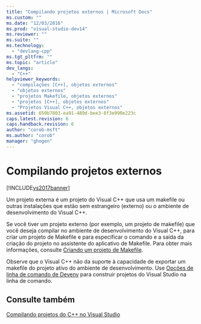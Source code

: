 ```yaml
---
title: "Compilando projetos externos | Microsoft Docs"
ms.custom: ""
ms.date: "12/03/2016"
ms.prod: "visual-studio-dev14"
ms.reviewer: ""
ms.suite: ""
ms.technology: 
  - "devlang-cpp"
ms.tgt_pltfrm: ""
ms.topic: "article"
dev_langs: 
  - "C++"
helpviewer_keywords: 
  - "compilações [C++], objetos externos"
  - "objetos externos"
  - "projetos Makefile, objetos externos"
  - "projetos [C++], objetos externos"
  - "Projetos Visual C++, objetos externos"
ms.assetid: 650b7803-ea91-489d-bee3-8f3e990e223c
caps.latest.revision: 6
caps.handback.revision: 6
author: "corob-msft"
ms.author: "corob"
manager: "ghogen"
---
```

# Compilando projetos externos
[!INCLUDE[vs2017banner](../assembler/inline/includes/vs2017banner.md)]

Um projeto externa é um projeto do Visual C\+\+ que usa um makefile ou outras instalações que estão sem estrangeiro \(externo\) ou o ambiente de desenvolvimento do Visual C\+\+.  
  
 Se você tiver um projeto externo \(por exemplo, um projeto de makefile\) que você deseja compilar no ambiente de desenvolvimento do Visual C\+\+, para criar um projeto de Makefile e para especificar o comando e a saída da criação do projeto no assistente do aplicativo de Makefile.  Para obter mais informações, consulte [Criando um projeto de Makefile](../ide/creating-a-makefile-project.md).  
  
 Observe que o Visual C\+\+ não da suporte à capacidade de exportar um makefile do projeto ativo do ambiente de desenvolvimento.  Use [Opções de linha de comando de Devenv](../Topic/Devenv%20Command%20Line%20Switches.md) para construir projetos do Visual Studio na linha de comando.  
  
## Consulte também  
 [Compilando projetos do C\+\+ no Visual Studio](../ide/building-cpp-projects-in-visual-studio.md)